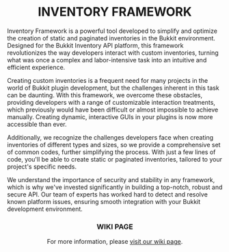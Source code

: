 <center>
    <h1>INVENTORY FRAMEWORK</h1>
</center>

<p>Inventory Framework is a powerful tool developed to simplify and optimize the creation of static and paginated inventories in the Bukkit environment. Designed for the Bukkit Inventory API platform, this framework revolutionizes the way developers interact with custom inventories, turning what was once a complex and labor-intensive task into an intuitive and efficient experience.</p>
<p>Creating custom inventories is a frequent need for many projects in the world of Bukkit plugin development, but the challenges inherent in this task can be daunting. With this framework, we overcome these obstacles, providing developers with a range of customizable interaction treatments, which previously would have been difficult or almost impossible to achieve manually. Creating dynamic, interactive GUIs in your plugins is now more accessible than ever.</p>
<p>Additionally, we recognize the challenges developers face when creating inventories of different types and sizes, so we provide a comprehensive set of common codes, further simplifying the process. With just a few lines of code, you'll be able to create static or paginated inventories, tailored to your project's specific needs.</p>
<p>We understand the importance of security and stability in any framework, which is why we've invested significantly in building a top-notch, robust and secure API. Our team of experts has worked hard to detect and resolve known platform issues, ensuring smooth integration with your Bukkit development environment.</p>

<h3 align="center">WIKI PAGE</h3>

<p align="center">For more information, please <a href="https://github.com/gabriaum/inventory-framework/wiki">visit our wiki page</a>.</p>